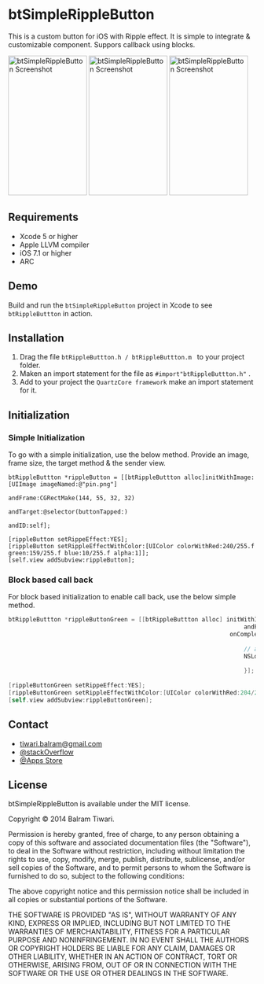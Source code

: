 btSimpleRippleButton
====================

This is a custom button for iOS with Ripple effect. It is simple to integrate & customizable component. Suppors callback using blocks.

<img src="https://raw.githubusercontent.com/balram3429/btSimpleRippleButton/master/btSimpleRippleButton/images/raw/btSimpleRippleButtonTwo.png" alt="btSimpleRippleButton Screenshot" width="160" height="284" />

<img src="https://raw.githubusercontent.com/balram3429/btSimpleRippleButton/master/btSimpleRippleButton/images/raw/btSimpleRippleButtonThree.png" alt="btSimpleRippleButton Screenshot" width="160" height="284" />

<img src="https://raw.githubusercontent.com/balram3429/btSimpleRippleButton/master/btSimpleRippleButton/images/raw/btSimpleRippleButtonFour.png" alt="btSimpleRippleButton Screenshot" width="160" height="284" />

## Requirements
* Xcode 5 or higher
* Apple LLVM compiler
* iOS 7.1 or higher
* ARC

## Demo
Build and run the `btSimpleRippleButton` project in Xcode to see `btRippleButtton` in action.

## Installation
  1. Drag the file `btRippleButtton.h / btRippleButtton.m ` to your project folder.
  2. Maken an import statement for the file as `#import"btRippleButtton.h"` .
  3. Add to your project the `QuartzCore framework` make an import statement for it.


## Initialization

### Simple Initialization
To go with a simple initialization, use the below method. Provide an image, frame size, the target method & the sender view.

```objetice-c
btRippleButtton *rippleButton = [[btRippleButtton alloc]initWithImage:[UIImage imageNamed:@"pin.png"]
                                                             andFrame:CGRectMake(144, 55, 32, 32)
                                                            andTarget:@selector(buttonTapped:)
                                                                andID:self];
                                                                
[rippleButton setRippeEffect:YES];
[rippleButton setRippleEffectWithColor:[UIColor colorWithRed:240/255.f green:159/255.f blue:10/255.f alpha:1]];
[self.view addSubview:rippleButton];

```

### Block based call back
For block based initialization to enable call back, use the below simple method.

```objective-c
btRippleButtton *rippleButtonGreen = [[btRippleButtton alloc] initWithImage:[UIImage imageNamed:@"author.png"]
                                                                   andFrame:CGRectMake(110, 300, 99, 99)
                                                               onCompletion:^(BOOL success) {
                                                                   
                                                                   // add here more code to block
                                                                   NSLog(@"I am from Block, execution.");
                                                                       
                                                                   }];
    
[rippleButtonGreen setRippeEffect:YES];
[rippleButtonGreen setRippleEffectWithColor:[UIColor colorWithRed:204/255.f green:270/255.f blue:12/255.f alpha:1]];
[self.view addSubview:rippleButtonGreen];
```

## Contact

- tiwari.balram@gmail.com
- <A HREF = "http://stackoverflow.com/users/1307844/balram-tiwari"> @stackOverflow </a>
- <a href = "https://itunes.apple.com/us/artist/balram-tiwari/id693049567"> @Apps Store </a>

## License

btSimpleRippleButton is available under the MIT license.

Copyright © 2014 Balram Tiwari.

Permission is hereby granted, free of charge, to any person obtaining a copy of this software and associated documentation files (the "Software"), to deal in the Software without restriction, including without limitation the rights to use, copy, modify, merge, publish, distribute, sublicense, and/or sell copies of the Software, and to permit persons to whom the Software is furnished to do so, subject to the following conditions:

The above copyright notice and this permission notice shall be included in all copies or substantial portions of the Software.

THE SOFTWARE IS PROVIDED "AS IS", WITHOUT WARRANTY OF ANY KIND, EXPRESS OR IMPLIED, INCLUDING BUT NOT LIMITED TO THE WARRANTIES OF MERCHANTABILITY, FITNESS FOR A PARTICULAR PURPOSE AND NONINFRINGEMENT. IN NO EVENT SHALL THE AUTHORS OR COPYRIGHT HOLDERS BE LIABLE FOR ANY CLAIM, DAMAGES OR OTHER LIABILITY, WHETHER IN AN ACTION OF CONTRACT, TORT OR OTHERWISE, ARISING FROM, OUT OF OR IN CONNECTION WITH THE SOFTWARE OR THE USE OR OTHER DEALINGS IN THE SOFTWARE.
